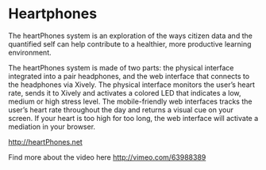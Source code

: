 Heartphones
===========

The heartPhones system is an exploration of the ways citizen data and the quantified
self can help contribute to a healthier, more productive learning environment.

The heartPhones system is made of two parts: the physical interface integrated into a
pair headphones, and the web interface that connects to the headphones via Xively.
The physical interface monitors the user’s heart rate, sends it to Xively and activates a
colored LED that indicates a low, medium or high stress level. The
mobile-friendly web interfaces tracks the user’s heart rate throughout the day and
returns a visual cue on your screen. If your heart is too high for too long, the web
interface will activate a mediation in your browser.

http://heartPhones.net


Find more about the video here
http://vimeo.com/63988389

